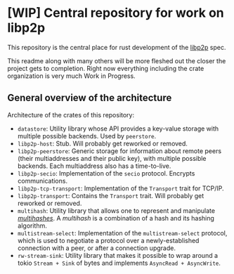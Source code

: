 # [WIP] Central repository for work on libp2p

This repository is the central place for rust development of the
[libp2p](https://libp2p.io) spec.

This readme along with many others will be more fleshed out the closer
the project gets to completion. Right now everything including the crate
organization is very much Work in Progress.

## General overview of the architecture

Architecture of the crates of this repository:

- `datastore`: Utility library whose API provides a key-value storage with multiple possible
  backends. Used by `peerstore`.
- `libp2p-host`: Stub. Will probably get reworked or removed.
- `libp2p-peerstore`: Generic storage for information about remote peers (their multiaddresses and
  their public key), with multiple possible backends. Each multiaddress also has a time-to-live.
- `libp2p-secio`: Implementation of the `secio` protocol. Encrypts communications.
- `libp2p-tcp-transport`: Implementation of the `Transport` trait for TCP/IP.
- `libp2p-transport`: Contains the `Transport` trait. Will probably get reworked or removed.
- `multihash`: Utility library that allows one to represent and manipulate
  [*multihashes*](https://github.com/multiformats/multihash). A *multihash* is a combination of a
  hash and its hashing algorithm.
- `multistream-select`: Implementation of the `multistream-select` protocol, which is used to
  negotiate a protocol over a newly-established connection with a peer, or after a connection
  upgrade.
- `rw-stream-sink`: Utility library that makes it possible to wrap around a tokio `Stream + Sink`
  of bytes and implements `AsyncRead + AsyncWrite`.
